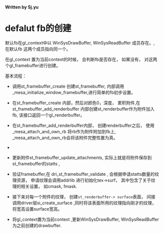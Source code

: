 
**Written by Sj.yu**


# defalut fb的创建

默认fb在gl_context中以 WinSysDrawBuffer, WinSysReadBuffer 成员存在。, 在默认fb 这两个成员指向同一个。


在gl_context  置为当前context的时候， 会判断fb是否存在， 如果没有， 对这两个gl_framebuffer进行创建。


基本流程：

* 调用st_framebuffer_create 创建st_framebuffer,  内部调用 \_mesa_initialize_window_framebuffer,进行简单的fb初步设置。


* 在st_framebuffer_create 内部，然后对颜色0，深度， 累积附件,在st_framebuffer_add_renderbuffer 内部创建st_renderbuffer作为附件加入fb, 该接口返回一个gl_renderbuffer。

* 在st_framebuffer_add_renderbuffer内部， 创建renderbuffer之后， 使用\_mesa_attach_and_own_rb 将rb作为附件附加到fb上, _mesa_attach_and_own_rb会将该附件完整性置为真。
* 

* 更新附件st_framebuffer_update_attachments, 实际上就是将附件保存到st_framebuffer的statts ,

* 验证framebuffer,在 dri_st_framebuffer_validate ,  会根据申请statts数量的纹理资源， 申请纹理会调用addrlib 进行初始化tex->surf， 其中包含了关于纹理的相关设置， 如cmask, fmask.

* 接下来对每一个附件的纹理， 创建`st_renderbuffer-> surface`表面， 间接调用driver层si_create_surface ,同时将该表面所用的纹理指向刚才的纹理， 将宽高设置surface宽高。 

* 将gl_context置为当前context ,更新WinSysDrawBuffer, WinSysReadBuffer 为之前创建的drawbuffer.
